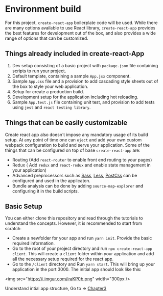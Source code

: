 # Environment build

For this project, `create-react-app` boilerplate code will be used. While there are many options available to use React library, `create-react-app` provides the best features for development out of the box, and also provides a wide range of options that can be customized. 

## Things already included in create-react-App

1. Dev setup consisting of a basic project with `package.json` file containing scripts to run your project.
2. Default template, containing a sample `App.jsx` component.
3. Sample `App.css` file and a provision to add cascading style sheets out of the box to style your web application.
4. Setup for create a production build.
5. Development setup for the application including hot reloading.
6. Sample `App.test.js` file containing unit test, and provision to add tests using `jest` and `react testing library`.

## Things that can be easily customizable
Create react app also doesn't impose any mandatory usage of its build setup. At any point of time one can `eject` and add your own custom webpack configuration to build and serve your application.
Some of the things that can be configured on top of base `create-react-app` are:

- Routing (Add `react-router` to enable front end routing to your pages)
- Redux ( Add `redux` and `react-redux` and enable state management in your application)
- Advanced preprocessors such as [Sass](https://sass-lang.com/), [Less](http://lesscss.org/), [PostCss](https://postcss.org/) can be configured and used in the applicaton.
- Bundle analysis can be done by adding `source-map-explorer` and configuring it in the build scripts.

## Basic Setup

You can either clone this repository and read through the tutorials to understand the concepts. However, it is recommended to start from scratch:

- Create a newfolder for your app and run `yarn init`. Provide the basic required information.
- Go to the root of your project directory and run `npx create-react-app client`. This will create a `client` folder within your application and add all the necessary setup required for the react app.
- Go to the `/client` directory and Run `yarn start`. This will bring up your application in the port 3000. The initial app should look like this:

<img src="https://i.imgur.com/iraKP0b.png" width="300px />

Understand intial app structure, Go to => [Chapter3](/lessons/chapter3.md)